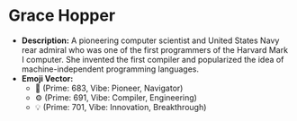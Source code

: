 # Grace Hopper

- **Description:** A pioneering computer scientist and United States Navy rear admiral who was one of the first programmers of the Harvard Mark I computer. She invented the first compiler and popularized the idea of machine-independent programming languages.
- **Emoji Vector:**
    - 🚢 (Prime: 683, Vibe: Pioneer, Navigator)
    - ⚙️ (Prime: 691, Vibe: Compiler, Engineering)
    - 💡 (Prime: 701, Vibe: Innovation, Breakthrough)
